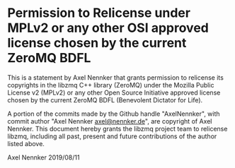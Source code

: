 # Permission to Relicense under MPLv2 or any other OSI approved license chosen by the current ZeroMQ BDFL

This is a statement by Axel Nennker that grants permission to
relicense its copyrights in the libzmq C++ library (ZeroMQ) under the
Mozilla Public License v2 (MPLv2) or any other Open Source Initiative
approved license chosen by the current ZeroMQ BDFL (Benevolent
Dictator for Life).

A portion of the commits made by the Github handle "AxelNennker", with
commit author "Axel Nennker <axel@nennker.de>", are
copyright of Axel Nennker.  This document hereby grants the libzmq
project team to relicense libzmq, including all past, present and
future contributions of the author listed above.

Axel Nennker
2019/08/11
